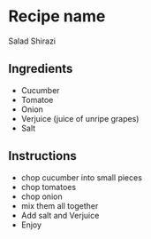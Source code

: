 # Recipe name
Salad Shirazi

## Ingredients
- Cucumber
- Tomatoe
- Onion
- Verjuice (juice of unripe grapes)
- Salt


## Instructions
- chop cucumber into small pieces
- chop tomatoes
- chop onion
- mix them all together
- Add salt and Verjuice
- Enjoy
